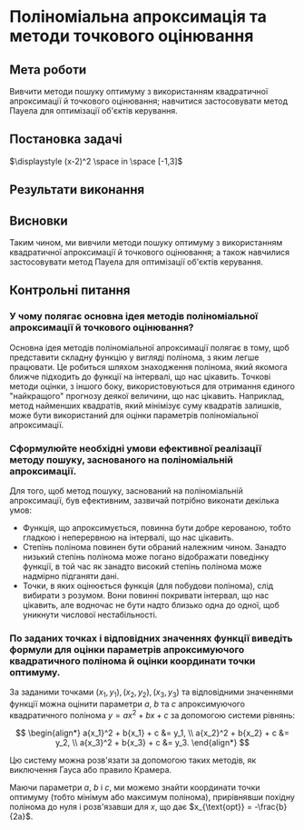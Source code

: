 # Поліноміальна апроксимація та методи точкового оцінювання

## Мета роботи

Вивчити методи пошуку оптимуму з використанням квадратичної апроксимації й точкового оцінювання; навчитися застосовувати метод Пауела для оптимізації об'єктів керування.

## Постановка задачі

$\displaystyle (x-2)^2 \space in \space [-1,3]$

## Результати виконання

## Висновки

Таким чином, ми вивчили методи пошуку оптимуму з використанням квадратичної апроксимації й точкового оцінювання; а також навчилися застосовувати метод Пауела для оптимізації об'єктів керування.

## Контрольні питання

### У чому полягає основна ідея методів поліноміальної апроксимації й точкового оцінювання?

Основна ідея методів поліноміальної апроксимації полягає в тому, щоб представити складну функцію у вигляді полінома, з яким легше працювати. Це робиться шляхом знаходження полінома, який якомога ближче підходить до функції на інтервалі, що нас цікавить. Точкові методи оцінки, з іншого боку, використовуються для отримання єдиного "найкращого" прогнозу деякої величини, що нас цікавить. Наприклад, метод найменших квадратів, який мінімізує суму квадратів залишків, може бути використаний для оцінки параметрів поліноміальної апроксимації.

### Сформулюйте необхідні умови ефективної реалізації методу пошуку, заснованого на поліноміальній апроксимації.

Для того, щоб метод пошуку, заснований на поліноміальній апроксимації, був ефективним, зазвичай потрібно виконати декілька умов:

- Функція, що апроксимується, повинна бути добре керованою, тобто гладкою і неперервною на інтервалі, що нас цікавить.
- Степінь полінома повинен бути обраний належним чином. Занадто низький степінь полінома може погано відображати поведінку функції, в той час як занадто високий степінь полінома може надмірно підганяти дані.
- Точки, в яких оцінюється функція (для побудови полінома), слід вибирати з розумом. Вони повинні покривати інтервал, що нас цікавить, але водночас не бути надто близько одна до одної, щоб уникнути числової нестабільності.

### По заданих точках і відповідних значеннях функції виведіть формули для оцінки параметрів апроксимуючого квадратичного полінома й оцінки координати точки оптимуму.

За заданими точками $(x_1, y_1), (x_2, y_2), (x_3, y_3)$ та відповідними значеннями функції можна оцінити параметри $a$, $b$ та $c$ апроксимуючого квадратичного полінома $y = ax^2 + bx + c$ за допомогою системи рівнянь:

$$
\begin{align*}
a{x_1}^2 + b{x_1} + c &= y_1, \\
a{x_2}^2 + b{x_2} + c &= y_2, \\
a{x_3}^2 + b{x_3} + c &= y_3.
\end{align*}
$$

Цю систему можна розв'язати за допомогою таких методів, як виключення Гауса або правило Крамера.

Маючи параметри $a$, $b$ і $c$, ми можемо знайти координати точки оптимуму (тобто мінімум або максимум полінома), прирівнявши похідну полінома до нуля і розв'язавши для $x$, що дає $x_{\text{opt}} = -\frac{b}{2a}$.
